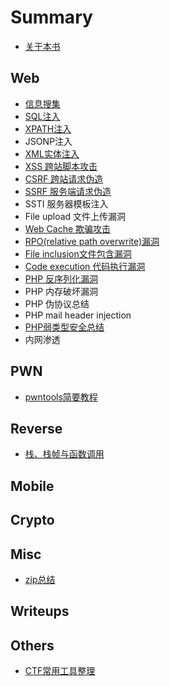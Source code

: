 # Summary

* [关于本书](README.md)

## Web

* [信息搜集](web/xin-xi-sou-ji.md)
* [SQL注入](web/sqlzhu-ru.md)
* [XPATH注入](web/xpathzhu-ru.md)
* JSONP注入
* [XML实体注入](web/xmlshi-ti-zhu-ru-gong-ji.md)
* [XSS 跨站脚本攻击](web/xss-zong-jie.md)
* [CSRF 跨站请求伪造](web/csrf-kua-zhan-qing-qiu-wei-zao.md)
* [SSRF 服务端请求伪造](web/phpdai-ma-shen-ji-xiao-zong-jie/ssrf-fu-wu-qi-duan-qing-qiu-wei-zao.md)
* SSTI 服务器模板注入
* File upload 文件上传漏洞
* [Web Cache 欺骗攻击](web/web-cache-qi-pian-gong-ji.md)
* [RPO\(relative path overwrite\)漏洞](web/rporelative-path-overwritelou-dong.md)
* [File inclusion文件包含漏洞](web/file-inclusionwen-jian-bao-han-lou-dong.md)
* [Code execution 代码执行漏洞](web/dai-ma-zhi-xing-lou-dong.md)
* [PHP 反序列化漏洞](web/qian-tan-php-fan-xu-lie-hua-lou-dong.md)
* PHP 内存破坏漏洞
* PHP 伪协议总结
* PHP mail header injection
* [PHP弱类型安全总结](web/phpruo-lei-xing-an-quan-zong-jie.md)
* 内网渗透

## PWN

* [pwntools简要教程](pwn/pwntoolsjian-yao-jiao-cheng.md)

## Reverse

* [栈、栈帧与函数调用](pwn/zhan-3001-zhan-zheng-yu-han-shu-diao-yong.md)

## Mobile

## Crypto

## Misc

* [zip总结](misc/zipzong-jie.md)

## Writeups

## Others

* [CTF常用工具整理](others/ctfchang-yong-gong-ju-zheng-li.md)

